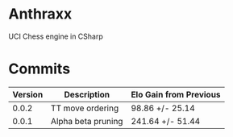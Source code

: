 # Anthraxx
 UCI Chess engine in CSharp
# Commits
| Version | Description                     | Elo Gain from Previous |
|---------|---------------------------------|------------------------|
| 0.0.2   | TT move ordering                | 98.86 +/- 25.14        |
| 0.0.1   | Alpha beta pruning              | 241.64 +/- 51.44       |
